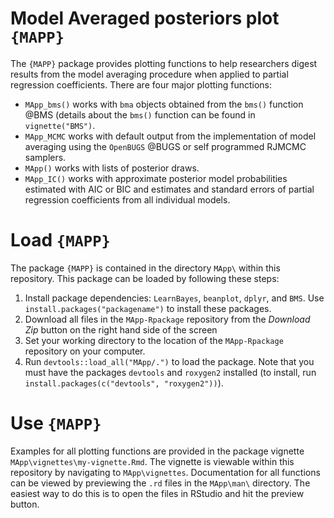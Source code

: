 #  Model Averaged posteriors plot `{MAPP}`

The `{MAPP}` package provides plotting functions to help researchers digest results from the model averaging procedure when applied to partial regression coefficients. There are four major plotting functions:  

- `MApp_bms()` works with `bma` objects obtained from the `bms()` function @BMS (details about the `bms()` function can be found in `vignette("BMS")`.
- `MApp_MCMC` works with default output from the implementation of model averaging using the `OpenBUGS` @BUGS or self programmed RJMCMC samplers. 
- `MApp()` works with lists of posterior draws. 
- `MApp_IC()` works with approximate posterior model probabilities estimated with AIC or BIC and estimates and standard errors of partial regression coefficients from all individual models. 

# Load `{MAPP}` 

The package `{MAPP}` is contained in the directory `MApp\` within this repository. This package can be loaded by following these steps: 

1. Install package dependencies: `LearnBayes`, `beanplot`, `dplyr`, and `BMS`. Use `install.packages("packagename")` to install these packages.
2. Download all files in the `MApp-Rpackage` repository from the _Download Zip_ button on the right hand side of the screen 
3. Set your working directory to the location of the `MApp-Rpackage` repository on your computer. 
4. Run `devtools::load_all("MApp/.")` to load the package. Note that you must have the packages `devtools` and `roxygen2` installed (to install, run `install.packages(c("devtools", "roxygen2"))`).

# Use `{MAPP}`

Examples for all plotting functions are provided in the package vignette `MApp\vignettes\my-vignette.Rmd`. The vignette is viewable within this repository by navigating to `MApp\vignettes`. Documentation for all functions can be viewed by previewing the `.rd` files in the `MApp\man\` directory. The easiest way to do this is to open the files in RStudio and hit the preview button.




